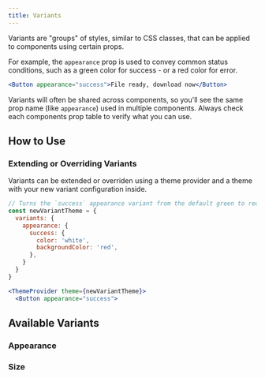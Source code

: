 ```yaml
---
title: Variants
---
```


Variants are "groups" of styles, similar to CSS classes, that can be applied to components using certain props.

For example, the `appearance` prop is used to convey common status conditions, such as a green color for success - or a red color for error.

```jsx
<Button appearance="success">File ready, download now</Button>
```

Variants will often be shared across components, so you'll see the same prop name (like `appearance`) used in multiple components. Always check each components prop table to verify what you can use.

## How to Use

### Extending or Overriding Variants

Variants can be extended or overriden using a theme provider and a theme with your new variant configuration inside.

```jsx
// Turns the `success` appearance variant from the default green to red
const newVariantTheme = {
  variants: {
    appearance: {
      success: {
        color: 'white',
        backgroundColor: 'red',
      },
    }
  }
}

<ThemeProvider theme={newVariantTheme}>
  <Button appearance="success">
```

## Available Variants

### Appearance

### Size
